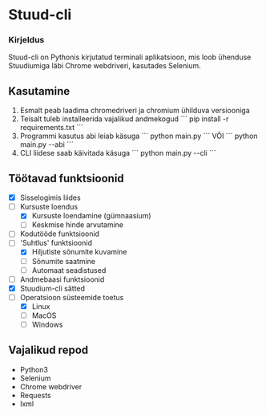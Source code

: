 # Stuud-cli
### Kirjeldus
Stuud-cli on Pythonis kirjutatud terminali aplikatsioon, mis loob ühenduse Stuudiumiga läbi Chrome webdriveri, kasutades Selenium.
## Kasutamine

1. Esmalt peab laadima chromedriveri ja chromium ühilduva versiooniga
2. Teisalt tuleb installeerida vajalikud andmekogud
´´´
pip install -r requirements.txt
´´´
3. Programmi kasutus abi leiab käsuga
´´´
python main.py
´´´
VÕI
´´´
python main.py --abi
´´´
4. CLI liidese saab käivitada käsuga
´´´
python main.py --cli
´´´
## Töötavad funktsioonid
- [x] Sisselogimis liides
- [ ] Kursuste loendus
    - [x] Kursuste loendamine (gümnaasium)
    - [ ] Keskmise hinde arvutamine
- [ ] Kodutööde funktsioonid
- [ ] 'Suhtlus' funktsioonid
    - [x] Hiljutiste sõnumite kuvamine
    - [ ] Sõnumite saatmine
    - [ ] Automaat seadistused
- [ ] Andmebaasi funktsioonid
- [x] Stuudium-cli sätted
- [ ] Operatsioon süsteemide toetus
    - [x] Linux
    - [ ] MacOS
    - [ ] Windows

## Vajalikud repod
* Python3
* Selenium
* Chrome webdriver
* Requests
* lxml
